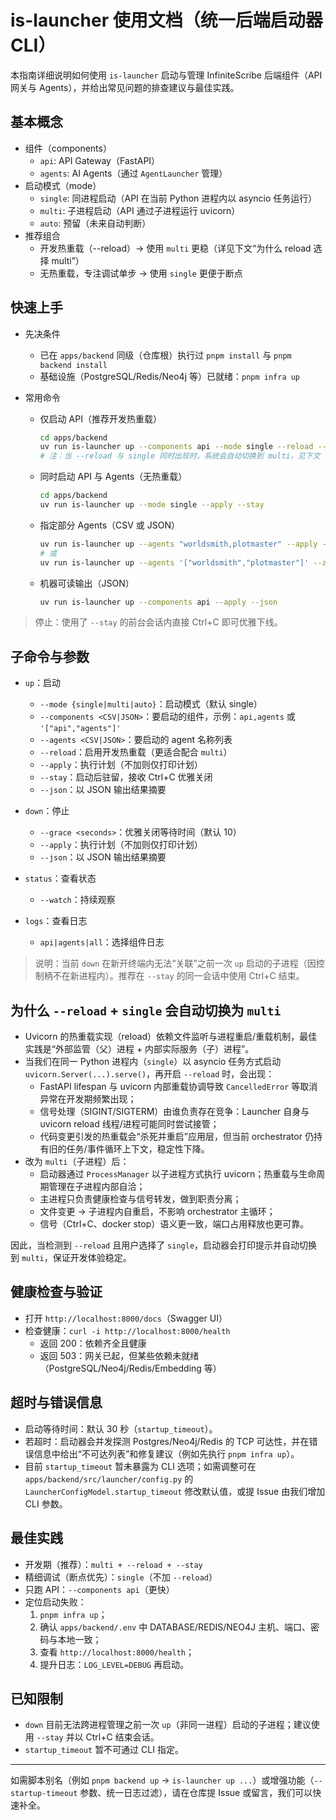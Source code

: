 # is-launcher 使用文档（统一后端启动器 CLI）

本指南详细说明如何使用 `is-launcher` 启动与管理 InfiniteScribe 后端组件（API 网关与 Agents），并给出常见问题的排查建议与最佳实践。

## 基本概念

- 组件（components）
  - `api`: API Gateway（FastAPI）
  - `agents`: AI Agents（通过 `AgentLauncher` 管理）
- 启动模式（mode）
  - `single`: 同进程启动（API 在当前 Python 进程内以 asyncio 任务运行）
  - `multi`: 子进程启动（API 通过子进程运行 uvicorn）
  - `auto`: 预留（未来自动判断）
- 推荐组合
  - 开发热重载（--reload）→ 使用 `multi` 更稳（详见下文“为什么 reload 选择 multi”）
  - 无热重载，专注调试单步 → 使用 `single` 更便于断点

## 快速上手

- 先决条件
  - 已在 `apps/backend` 同级（仓库根）执行过 `pnpm install` 与 `pnpm backend install`
  - 基础设施（PostgreSQL/Redis/Neo4j 等）已就绪：`pnpm infra up`

- 常用命令
  - 仅启动 API（推荐开发热重载）
    ```bash
    cd apps/backend
    uv run is-launcher up --components api --mode single --reload --apply --stay
    # 注：当 --reload 与 single 同时出现时，系统会自动切换到 multi，见下文
    ```
  - 同时启动 API 与 Agents（无热重载）
    ```bash
    cd apps/backend
    uv run is-launcher up --mode single --apply --stay
    ```
  - 指定部分 Agents（CSV 或 JSON）
    ```bash
    uv run is-launcher up --agents "worldsmith,plotmaster" --apply --stay
    # 或
    uv run is-launcher up --agents '["worldsmith","plotmaster"]' --apply --stay
    ```
  - 机器可读输出（JSON）
    ```bash
    uv run is-launcher up --components api --apply --json
    ```

> 停止：使用了 `--stay` 的前台会话内直接 Ctrl+C 即可优雅下线。

## 子命令与参数

- `up`：启动
  - `--mode {single|multi|auto}`：启动模式（默认 single）
  - `--components <CSV|JSON>`：要启动的组件，示例：`api,agents` 或 `'["api","agents"]'`
  - `--agents <CSV|JSON>`：要启动的 agent 名称列表
  - `--reload`：启用开发热重载（更适合配合 `multi`）
  - `--apply`：执行计划（不加则仅打印计划）
  - `--stay`：启动后驻留，接收 Ctrl+C 优雅关闭
  - `--json`：以 JSON 输出结果摘要

- `down`：停止
  - `--grace <seconds>`：优雅关闭等待时间（默认 10）
  - `--apply`：执行计划（不加则仅打印计划）
  - `--json`：以 JSON 输出结果摘要

- `status`：查看状态
  - `--watch`：持续观察

- `logs`：查看日志
  - `api|agents|all`：选择组件日志

> 说明：当前 `down` 在新开终端内无法“关联”之前一次 `up` 启动的子进程（因控制柄不在新进程内）。推荐在 `--stay` 的同一会话中使用 Ctrl+C 结束。

## 为什么 `--reload` + `single` 会自动切换为 `multi`

- Uvicorn 的热重载实现（reload）依赖文件监听与进程重启/重载机制，最佳实践是“外部监管（父）进程 + 内部实际服务（子）进程”。
- 当我们在同一 Python 进程内（`single`）以 asyncio 任务方式启动 `uvicorn.Server(...).serve()`，再开启 `--reload` 时，会出现：
  - FastAPI lifespan 与 uvicorn 内部重载协调导致 `CancelledError` 等取消异常在开发期频繁出现；
  - 信号处理（SIGINT/SIGTERM）由谁负责存在竞争：Launcher 自身与 uvicorn reload 线程/进程可能同时尝试接管；
  - 代码变更引发的热重载会“杀死并重启”应用层，但当前 orchestrator 仍持有旧的任务/事件循环上下文，稳定性下降。
- 改为 `multi`（子进程）后：
  - 启动器通过 `ProcessManager` 以子进程方式执行 uvicorn；热重载与生命周期管理在子进程内部自洽；
  - 主进程只负责健康检查与信号转发，做到职责分离；
  - 文件变更 → 子进程内自重启，不影响 orchestrator 主循环；
  - 信号（Ctrl+C、docker stop）语义更一致，端口占用释放也更可靠。

因此，当检测到 `--reload` 且用户选择了 `single`，启动器会打印提示并自动切换到 `multi`，保证开发体验稳定。

## 健康检查与验证

- 打开 `http://localhost:8000/docs`（Swagger UI）
- 检查健康：`curl -i http://localhost:8000/health`
  - 返回 200：依赖齐全且健康
  - 返回 503：网关已起，但某些依赖未就绪（PostgreSQL/Neo4j/Redis/Embedding 等）

## 超时与错误信息

- 启动等待时间：默认 30 秒（`startup_timeout`）。
- 若超时：启动器会并发探测 Postgres/Neo4j/Redis 的 TCP 可达性，并在错误信息中给出“不可达列表”和修复建议（例如先执行 `pnpm infra up`）。
- 目前 `startup_timeout` 暂未暴露为 CLI 选项；如需调整可在 `apps/backend/src/launcher/config.py` 的 `LauncherConfigModel.startup_timeout` 修改默认值，或提 Issue 由我们增加 CLI 参数。

## 最佳实践

- 开发期（推荐）：`multi + --reload + --stay`
- 精细调试（断点优先）：`single`（不加 `--reload`）
- 只跑 API：`--components api`（更快）
- 定位启动失败：
  1) `pnpm infra up`；
  2) 确认 `apps/backend/.env` 中 DATABASE/REDIS/NEO4J 主机、端口、密码与本地一致；
  3) 查看 `http://localhost:8000/health`；
  4) 提升日志：`LOG_LEVEL=DEBUG` 再启动。

## 已知限制

- `down` 目前无法跨进程管理之前一次 `up`（非同一进程）启动的子进程；建议使用 `--stay` 并以 Ctrl+C 结束会话。
- `startup_timeout` 暂不可通过 CLI 指定。

---

如需脚本别名（例如 `pnpm backend up` → `is-launcher up ...`）或增强功能（`--startup-timeout` 参数、统一日志过滤），请在仓库提 Issue 或留言，我们可以快速补全。

